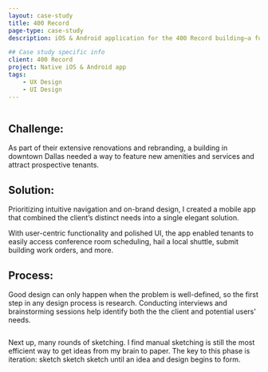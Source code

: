```yaml
---
layout: case-study
title: 400 Record
page-type: case-study
description: iOS & Android application for the 400 Record building—a full redesign and renovation of the Belo Building in downtown Dallas. The app showcases the building's new features and brings many new amenities to the user's fingertips, including food ordering, ride-hailing and booking of conference spaces. 

## Case study specific info
client: 400 Record
project: Native iOS & Android app
tags:
    - UX Design
    - UI Design
---
```


<div class="grid-wide grid-subgrid grid-tight {{ page-type }}">
    <div class="grid-wide">
        <img src="/_assets/img/400-Record/screens.jpg" alt="">
    </div>
    <div class="grid-item-6 grid-offset-2">
        <h2>Challenge:</h2>
        <p>
        As part of their extensive renovations and rebranding, a building in downtown Dallas needed a way to feature new amenities and services and attract prospective tenants.
        </p>
    </div>
    <div class="grid-item-6 grid-offset-2">
        <h2>Solution:</h2>
        <p>Prioritizing intuitive navigation and on-brand design, I created a mobile app that combined the client’s distinct needs into a single elegant solution.
        </p>
        <p>
        With user-centric functionality and polished UI, the app enabled tenants to easily access conference room scheduling, hail a local shuttle, submit building work orders, and more.
        </p>
    </div>
    <div class="grid-item-6 grid-offset-2">
        <h2>Process:</h2>
        <p>Good design can only happen when the problem is well-defined, so the first step in any design process is research. Conducting interviews and brainstorming sessions help identify both the the client and potential users' needs.</p>
    </div>
    <div class="grid-item-4">
        <img src="/_assets/img/400-Record/stickies.jpg" alt="">
    </div>
    <div class="grid-item-4">
        <img src="/_assets/img/400-Record/sketches.jpg" alt="">
    </div>
    <div class="grid-item-6 grid-offset-2">
        <p>Next up, many rounds of sketching. I find manual sketching is still the most efficient way to get ideas from my brain to paper. The key to this phase is iteration: sketch sketch sketch until an idea and design begins to form.</p>
    </div>
    <div class="grid-wide">
        <img src="/_assets/img/400-Record/screens-2.png" alt="">
    </div>
    <div class="grid-wide">
        <img src="/_assets/img/400-Record/screens-3.png" alt="">
    </div>
</div>